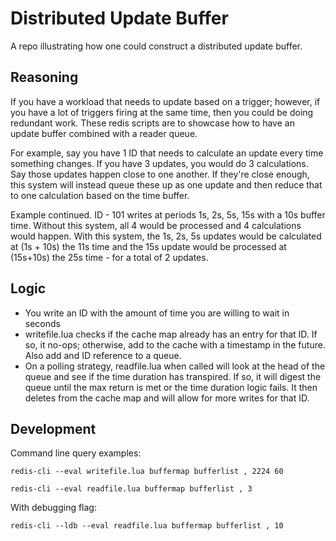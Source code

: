 # Distributed Update Buffer

A repo illustrating how one could construct a distributed update buffer.

## Reasoning

If you have a workload that needs to update based on a trigger; however, if you have a lot of triggers firing at the same time, then you could be doing redundant work. These redis scripts are to showcase how to have an update
buffer combined with a reader queue.

For example, say you have 1 ID that needs to calculate an update every time something changes. If you have 3 updates, you would do 3 calculations. Say those updates happen close to one another. If they're close enough, this system will instead queue these up as one update and then reduce that to one calculation based on the time buffer.

Example continued. ID - 101 writes at periods 1s, 2s, 5s, 15s with a 10s buffer time. Without this system, all 4 would be processed and 4 calculations would happen. With this system, the 1s, 2s, 5s updates would be calculated at (1s + 10s) the 11s time and the 15s update would be processed at (15s+10s) the 25s time - for a total of 2 updates.

## Logic
- You write an ID with the amount of time you are willing to wait in seconds
- writefile.lua checks if the cache map already has an entry for that ID. If so, it no-ops; otherwise, add to the cache with a timestamp in the future. Also add and ID reference to a queue.
- On a polling strategy, readfile.lua when called will look at the head of the queue and see if the time duration has transpired. If so, it will digest the queue until the max return is met or the time duration logic fails. It then deletes from the cache map and will allow for more writes for that ID.


## Development
Command line query examples:

`redis-cli --eval writefile.lua buffermap bufferlist , 2224 60`

`redis-cli --eval readfile.lua buffermap bufferlist , 3`

With debugging flag:

`redis-cli --ldb --eval readfile.lua buffermap bufferlist , 10`
